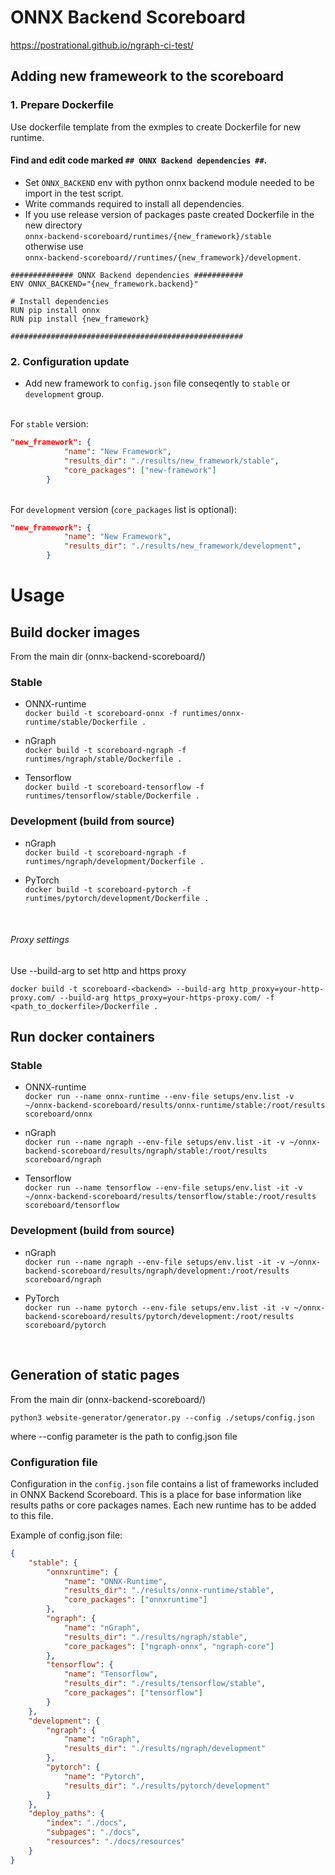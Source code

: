 # ONNX Backend Scoreboard
https://postrational.github.io/ngraph-ci-test/

## Adding new frameweork to the scoreboard

### 1. Prepare Dockerfile
Use dockerfile template from the exmples to create Dockerfile for new runtime.

#### Find and edit code marked `## ONNX Backend dependencies ##`.
* Set `ONNX_BACKEND` env with python onnx backend module needed to be import in the test script. <br/>
* Write commands required to install all dependencies. <br/>
* If you use release version of packages paste created Dockerfile in the new directory <br/> 
`onnx-backend-scoreboard/runtimes/{new_framework}/stable` <br/>
otherwise use <br/> 
`onnx-backend-scoreboard//runtimes/{new_framework}/development`.

```
############## ONNX Backend dependencies ###########
ENV ONNX_BACKEND="{new_framework.backend}"

# Install dependencies
RUN pip install onnx
RUN pip install {new_framework}

####################################################
```

### 2. Configuration update
* Add new framework to `config.json` file conseqently to `stable` or `development` group.

<br/> For `stable` version:

```json
"new_framework": {
            "name": "New Framework",
            "results_dir": "./results/new_framework/stable",
            "core_packages": ["new-framework"]
        }
```

<br/> For `development` version (`core_packages` list is optional):

```json
"new_framework": {
            "name": "New Framework",
            "results_dir": "./results/new_framework/development",
        }
```

# Usage

## Build docker images
From the main dir (onnx-backend-scoreboard/) 

### Stable 

* ONNX-runtime <br/>
`docker build -t scoreboard-onnx -f runtimes/onnx-runtime/stable/Dockerfile .`

* nGraph <br/>
`docker build -t scoreboard-ngraph -f runtimes/ngraph/stable/Dockerfile .`

* Tensorflow <br/>
`docker build -t scoreboard-tensorflow -f runtimes/tensorflow/stable/Dockerfile .`

### Development (build from source)

* nGraph <br/>
`docker build -t scoreboard-ngraph -f runtimes/ngraph/development/Dockerfile .`

* PyTorch <br/>
`docker build -t scoreboard-pytorch -f runtimes/pytorch/development/Dockerfile .`

<br/>

###### Proxy settings
Use --build-arg to set http and https proxy

`docker build -t scoreboard-<backend> --build-arg http_proxy=your-http-proxy.com/ --build-arg https_proxy=your-https-proxy.com/ -f <path_to_dockerfile>/Dockerfile .`

## Run docker containers

### Stable

* ONNX-runtime <br/>
`docker run --name onnx-runtime --env-file setups/env.list -v ~/onnx-backend-scoreboard/results/onnx-runtime/stable:/root/results scoreboard/onnx`

* nGraph <br/>
`docker run --name ngraph --env-file setups/env.list -it -v ~/onnx-backend-scoreboard/results/ngraph/stable:/root/results scoreboard/ngraph`

* Tensorflow <br/>
`docker run --name tensorflow --env-file setups/env.list -it -v ~/onnx-backend-scoreboard/results/tensorflow/stable:/root/results scoreboard/tensorflow`

### Development (build from source)

* nGraph <br/>
`docker run --name ngraph --env-file setups/env.list -it -v ~/onnx-backend-scoreboard/results/ngraph/development:/root/results scoreboard/ngraph`

* PyTorch <br/>
`docker run --name pytorch --env-file setups/env.list -it -v ~/onnx-backend-scoreboard/results/pytorch/development:/root/results scoreboard/pytorch`

<br/>


## Generation of static pages
From the main dir (onnx-backend-scoreboard/) 

`python3 website-generator/generator.py --config ./setups/config.json`

where --config parameter is the path to config.json file

### Configuration file
Configuration in the `config.json` file contains a list of frameworks included in ONNX Backend Scoreboard. 
This is a place for base information like results paths or core packages names. 
Each new runtime has to be added to this file.

Example of config.json file:
```json
{
    "stable": {
        "onnxruntime": {
            "name": "ONNX-Runtime",
            "results_dir": "./results/onnx-runtime/stable",
            "core_packages": ["onnxruntime"]
        },
        "ngraph": {
            "name": "nGraph",
            "results_dir": "./results/ngraph/stable",
            "core_packages": ["ngraph-onnx", "ngraph-core"]
        },
        "tensorflow": {
            "name": "Tensorflow",
            "results_dir": "./results/tensorflow/stable",
            "core_packages": ["tensorflow"]
        }
    },
    "development": {
        "ngraph": {
            "name": "nGraph",
            "results_dir": "./results/ngraph/development"
        },
        "pytorch": {
            "name": "Pytorch",
            "results_dir": "./results/pytorch/development"
        }
    },
    "deploy_paths": {
        "index": "./docs",
        "subpages": "./docs",
        "resources": "./docs/resources"
    }
}

```


